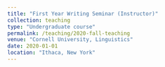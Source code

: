 ```yaml
---
title: "First Year Writing Seminar (Instructor)"
collection: teaching
type: "Undergraduate course"
permalink: /teaching/2020-fall-teaching
venue: "Cornell University, Linguistics"
date: 2020-01-01
location: "Ithaca, New York"
---
```


